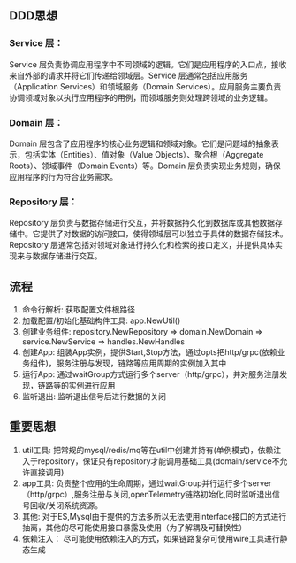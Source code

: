 ## DDD思想
### Service 层：
Service 层负责协调应用程序中不同领域的逻辑。它们是应用程序的入口点，接收来自外部的请求并将它们传递给领域层。Service 层通常包括应用服务（Application Services）和领域服务（Domain Services）。应用服务主要负责协调领域对象以执行应用程序的用例，而领域服务则处理跨领域的业务逻辑。

### Domain 层：
Domain 层包含了应用程序的核心业务逻辑和领域对象。它们是问题域的抽象表示，包括实体（Entities）、值对象（Value Objects）、聚合根（Aggregate Roots）、领域事件（Domain Events）等。Domain 层负责实现业务规则，确保应用程序的行为符合业务需求。

### Repository 层：
Repository 层负责与数据存储进行交互，并将数据持久化到数据库或其他数据存储中。它提供了对数据的访问接口，使得领域层可以独立于具体的数据存储技术。Repository 层通常包括对领域对象进行持久化和检索的接口定义，并提供具体实现来与数据存储进行交互。


## 流程
1. 命令行解析:  获取配置文件根路径
2. 加载配置/初始化基础构件工具:  app.NewUtil()
3. 创建业务组件:  repository.NewRepository => domain.NewDomain => service.NewService => handles.NewHandles
4. 创建App:  组装App实例，提供Start,Stop方法，通过opts把http/grpc(依赖业务组件)，服务注册与发现，链路等应用周期的实例加入其中
5. 运行App:  通过waitGroup方式运行多个server（http/grpc），并对服务注册发现，链路等的实例进行应用
6. 监听退出:  监听退出信号后进行数据的关闭

## 重要思想
1. util工具: 把常规的mysql/redis/mq等在util中创建并持有(单例模式)，依赖注入于repository，保证只有repository才能调用基础工具(domain/service不允许直接调用)
2. app工具: 负责整个应用的生命周期，通过waitGroup并行运行多个server（http/grpc）,服务注册与关闭,openTelemetry链路初始化,同时监听退出信号回收/关闭系统资源。
3. 其他: 对于ES,Mysql由于提供的方法多所以无法使用interface接口的方式进行抽离，其他的尽可能使用接口暴露及使用（为了解耦及可替换性）
4. 依赖注入： 尽可能使用依赖注入的方式，如果链路复杂可使用wire工具进行静态生成